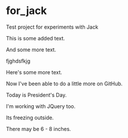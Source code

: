 # for_jack
Test project for experiments with Jack

This is some added text.

And some more text.

fjghdsfkjg

Here's some more text.

Now I've been able to do a little more on GitHub.

Today is President's Day.

I'm working with JQuery too.

Its freezing outside.

There may be 6 - 8 inches.
